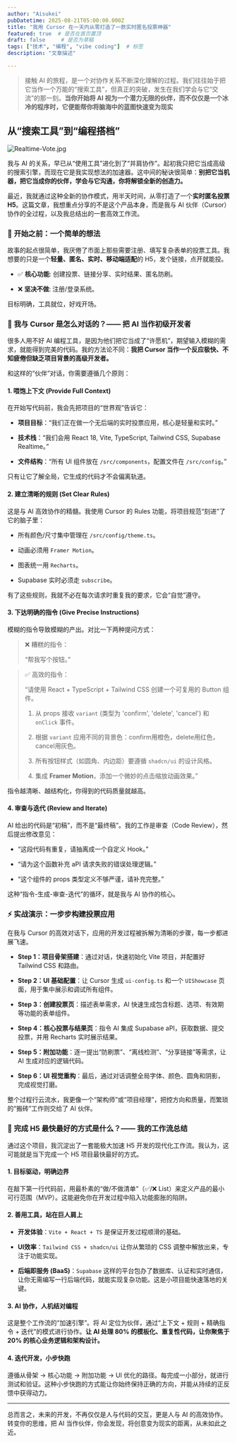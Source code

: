 ```yaml
---
author: "Aisukei"
pubDatetime: 2025-08-21T05:00:00.000Z
title: "我用 Cursor 在一天内从零打造了一款实时匿名投票神器"
featured: true  # 是否在首页置顶
draft: false     # 是否为草稿
tags: ["技术", "编程", "vibe coding"]  # 标签
description: "文章描述"

---
```



> 接触 AI 的旅程，是一个对协作关系不断深化理解的过程。我们往往始于把它当作一个万能的“搜索工具”，但真正的突破，发生在我们学会与它“交流”的那一刻。**当你开始将 AI 视为一个潜力无限的伙伴，而不仅仅是一个冰冷的程序时，它便能帮你将脑海中的蓝图快速变为现实**

## 从“搜索工具”到“编程搭档”

![Realtime-Vote.jpg](https://i.ibb.co/x860pSB8/2025-08-21-15-25-36.png)

我与 AI 的关系，早已从“使用工具”进化到了“并肩协作”。起初我只把它当成高级的搜索引擎，而现在它是我实现想法的加速器。这中间的秘诀很简单：**别把它当机器，把它当成你的伙伴，学会与它沟通，你将解锁全新的创造力。**

最近，我就通过这种全新的协作模式，用半天时间，从零打造了一个**实时匿名投票 H5**。这篇文章，我想重点分享的不是这个产品本身，而是我与 AI 伙伴（Cursor）协作的全过程，以及我总结出的一套高效工作流。

### 🏁 **开始之前：一个简单的想法**

故事的起点很简单，我厌倦了市面上那些需要注册、填写复杂表单的投票工具。我想要的只是一个**轻量、匿名、实时、移动端适配**的 H5，发个链接，点开就能投。

- ✅ **核心功能**: 创建投票、链接分享、实时结果、匿名防刷。
    
- ❌ **坚决不做**: 注册/登录系统。
    

目标明确，工具就位，好戏开场。

### 💬 **我与 Cursor 是怎么对话的？—— 把 AI 当作初级开发者**

很多人用不好 AI 编程工具，是因为他们把它当成了“许愿机”，期望输入模糊的需求，就能得到完美的代码。我的方法论不同：**我把 Cursor 当作一个反应极快、不知疲倦但缺乏项目背景的高级开发者。**

和这样的“伙伴”对话，你需要遵循几个原则：

#### 1. 喂饱上下文 (Provide Full Context)

在开始写代码前，我会先把项目的“世界观”告诉它：

- **项目目标**：“我们正在做一个无后端的实时投票应用，核心是轻量和实时。”
    
- **技术栈**：“我们会用 React 18, Vite, TypeScript, Tailwind CSS, Supabase Realtime。”
    
- **文件结构**：“所有 UI 组件放在 `/src/components`，配置文件在 `/src/config`。”
    

只有让它了解全局，它生成的代码才不会偏离轨道。

#### 2. 建立清晰的规则 (Set Clear Rules)

这是与 AI 高效协作的精髓。我使用 Cursor 的 Rules 功能，将项目规范“刻进”了它的脑子里：

- 所有颜色/尺寸集中管理在 `/src/config/theme.ts`。
    
- 动画必须用 `Framer Motion`。
    
- 图表统一用 `Recharts`。
    
- Supabase 实时必须走 `subscribe`。
    

有了这些规则，我就不必在每次请求时重复我的要求，它会“自觉”遵守。

#### 3. 下达明确的指令 (Give Precise Instructions)

模糊的指令导致模糊的产出。对比一下两种提问方式：

> ❌ 糟糕的指令：
> 
> “帮我写个按钮。”

> ✅ 高效的指令：
> 
> “请使用 React + TypeScript + Tailwind CSS 创建一个可复用的 Button 组件。
> 
> 1. 从 props 接收 `variant` (类型为 'confirm', 'delete', 'cancel') 和 `onClick` 事件。
>     
> 2. 根据 `variant` 应用不同的背景色：confirm用橙色，delete用红色，cancel用灰色。
>     
> 3. 所有按钮样式（如圆角、内边距）要遵循 `shadcn/ui` 的设计风格。
>     
> 4. 集成 **Framer Motion**，添加一个微妙的点击缩放动画效果。”
>     

指令越清晰、越结构化，你得到的代码质量就越高。

#### 4. 审查与迭代 (Review and Iterate)

AI 给出的代码是“初稿”，而不是“最终稿”。我的工作是审查（Code Review），然后提出修改意见：

- “这段代码有重复，请抽离成一个自定义 Hook。”
    
- “请为这个函数补充 aPI 请求失败的错误处理逻辑。”
    
- “这个组件的 props 类型定义不够严谨，请补充完整。”
    

这种“指令-生成-审查-迭代”的循环，就是我与 AI 协作的核心。

### ⚡ **实战演示：一步步构建投票应用**

在我与 Cursor 的高效对话下，应用的开发过程被拆解为清晰的步骤，每一步都进展飞速。

- **Step 1：项目骨架搭建**：通过对话，快速初始化 Vite 项目，并配置好 Tailwind CSS 和路由。
    
- **Step 2：UI 基础配置**：让 Cursor 生成 `ui-config.ts` 和一个 `UIShowcase` 页面，用于集中展示和调试所有组件。
    
- **Step 3：创建投票页**：描述表单需求，AI 快速生成包含标题、选项、有效期等功能的表单组件。
    
- **Step 4：核心投票与结果页**：指令 AI 集成 Supabase aPI，获取数据、提交投票，并用 Recharts 实时展示结果。
    
- **Step 5：附加功能**：逐一提出“防刷票”、“离线检测”、“分享链接”等需求，让 AI 生成对应的逻辑代码。
    
- **Step 6：UI 视觉重构**：最后，通过对话调整全局字体、颜色、圆角和阴影，完成视觉打磨。
    

整个过程行云流水，我更像一个“架构师”或“项目经理”，把控方向和质量，而繁琐的“搬砖”工作则交给了 AI 伙伴。

### 🚀 **完成 H5 最快最好的方式是什么？—— 我的工作流总结**

通过这个项目，我沉淀出了一套能极大加速 H5 开发的现代化工作流。我认为，这可能就是当下完成一个 H5 项目最快最好的方式。

#### 1. 目标驱动，明确边界

在敲下第一行代码前，用最朴素的“做/不做清单”（✅/❌ List）来定义产品的最小可行范围（MVP）。这能避免你在开发过程中陷入功能膨胀的陷阱。

#### 2. 善用工具，站在巨人肩上

- **开发体验**：`Vite + React + TS` 是保证开发过程顺滑的基础。
    
- **UI效率**：`Tailwind CSS + shadcn/ui` 让你从繁琐的 CSS 调整中解放出来，专注于功能实现。
    
- **后端即服务 (BaaS)**：`Supabase` 这样的平台包办了数据库、认证和实时通信，让你无需编写一行后端代码，就能实现复杂功能。这是小项目能快速落地的关键。
    

#### 3. AI 协作，人机结对编程

这是整个工作流的“加速引擎”。将 AI 定位为伙伴，通过“上下文 + 规则 + 精确指令 + 迭代”的模式进行协作。**让 AI 处理 80% 的模板化、重复性代码，让你聚焦于 20% 的核心业务逻辑和架构设计。**

#### 4. 迭代开发，小步快跑

遵循从骨架 -> 核心功能 -> 附加功能 -> UI 优化的路径。每完成一小部分，就进行测试和验证。这种小步快跑的方式能让你始终保持正确的方向，并能从持续的正反馈中获得动力。

---

总而言之，未来的开发，不再仅仅是人与代码的交互，更是人与 AI 的高效协作。转变你的思维，把 AI 当作伙伴，你会发现，将创意变为现实的距离，从未如此之近。